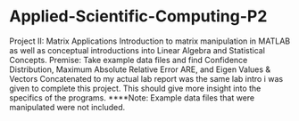 # Applied-Scientific-Computing-P2
Project II: Matrix Applications
Introduction to matrix manipulation in MATLAB as well as conceptual introductions into Linear Algebra and Statistical Concepts. 
Premise: Take example data files and find Confidence Distribution, Maximum Absolute Relative Error ARE, and Eigen Values & Vectors
Concatenated to my actual lab report was the same lab intro i was given to complete this project. This should give more insight into the specifics of the programs. 
****Note: Example data files that were manipulated were not included. 
